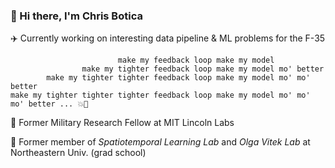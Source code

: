 ### 👋 Hi there, I'm Chris Botica

✈️ Currently working on interesting data pipeline & ML problems for the F-35

```
                        make my feedback loop make my model
                make my tighter feedback loop make my model mo' better
        make my tighter tighter feedback loop make my model mo' mo' better
make my tighter tighter tighter feedback loop make my model mo' mo' mo' better ... 💥🤖
```

🔬 Former Military Research Fellow at MIT Lincoln Labs 

📖 Former member of _Spatiotemporal Learning Lab_ and _Olga Vitek Lab_ at Northeastern Univ. (grad school)
